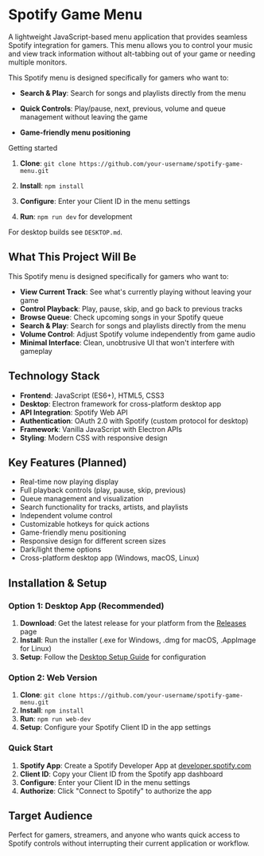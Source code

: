 # Spotify Game Menu

A lightweight JavaScript-based menu application that provides seamless Spotify integration for gamers. This menu allows you to control your music and view track information without alt-tabbing out of your game or needing multiple monitors.

This Spotify menu is designed specifically for gamers who want to:

- **Search & Play**: Search for songs and playlists directly from the menu

- **Quick Controls**: Play/pause, next, previous, volume and queue management without leaving the game

- **Game-friendly menu positioning**

Getting started

1. **Clone**: `git clone https://github.com/your-username/spotify-game-menu.git`

2. **Install**: `npm install`

3. **Configure**: Enter your Client ID in the menu settings

4. **Run**: `npm run dev` for development

For desktop builds see `DESKTOP.md`.

## What This Project Will Be

This Spotify menu is designed specifically for gamers who want to:
- **View Current Track**: See what's currently playing without leaving your game
- **Control Playback**: Play, pause, skip, and go back to previous tracks
- **Browse Queue**: Check upcoming songs in your Spotify queue
- **Search & Play**: Search for songs and playlists directly from the menu
- **Volume Control**: Adjust Spotify volume independently from game audio
- **Minimal Interface**: Clean, unobtrusive UI that won't interfere with gameplay

## Technology Stack

- **Frontend**: JavaScript (ES6+), HTML5, CSS3
- **Desktop**: Electron framework for cross-platform desktop app
- **API Integration**: Spotify Web API
- **Authentication**: OAuth 2.0 with Spotify (custom protocol for desktop)
- **Framework**: Vanilla JavaScript with Electron APIs
- **Styling**: Modern CSS with responsive design

## Key Features (Planned)

- Real-time now playing display
- Full playback controls (play, pause, skip, previous)
- Queue management and visualization
- Search functionality for tracks, artists, and playlists
- Independent volume control
- Customizable hotkeys for quick actions
- Game-friendly menu positioning
- Responsive design for different screen sizes
- Dark/light theme options
- Cross-platform desktop app (Windows, macOS, Linux)

## Installation & Setup

### Option 1: Desktop App (Recommended)

1. **Download**: Get the latest release for your platform from the [Releases](../../releases) page
2. **Install**: Run the installer (.exe for Windows, .dmg for macOS, .AppImage for Linux)
3. **Setup**: Follow the [Desktop Setup Guide](DESKTOP.md) for configuration

### Option 2: Web Version

1. **Clone**: `git clone https://github.com/your-username/spotify-game-menu.git`
2. **Install**: `npm install`
3. **Run**: `npm run web-dev`
4. **Setup**: Configure your Spotify Client ID in the app settings

### Quick Start

1. **Spotify App**: Create a Spotify Developer App at [developer.spotify.com](https://developer.spotify.com/dashboard)
2. **Client ID**: Copy your Client ID from the Spotify app dashboard
3. **Configure**: Enter your Client ID in the menu settings
4. **Authorize**: Click "Connect to Spotify" to authorize the app

## Target Audience

Perfect for gamers, streamers, and anyone who wants quick access to Spotify controls without interrupting their current application or workflow.
